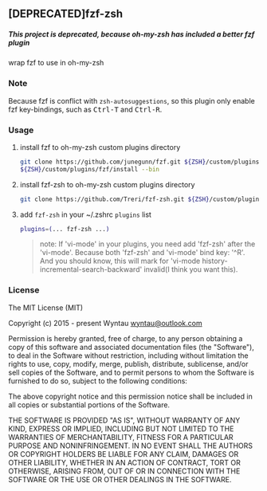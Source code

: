 ## [DEPRECATED]fzf-zsh

##### This project is deprecated, because oh-my-zsh has included a better fzf plugin

wrap fzf to use in oh-my-zsh

### Note

Because fzf is conflict with `zsh-autosuggestions`, so this plugin only enable fzf key-bindings, such as <kbd>Ctrl-T</kbd> and <kbd>Ctrl-R</kbd>.

### Usage

1. install fzf to oh-my-zsh custom plugins directory

    ```bash
    git clone https://github.com/junegunn/fzf.git ${ZSH}/custom/plugins/fzf
    ${ZSH}/custom/plugins/fzf/install --bin
    ```

2. install fzf-zsh to oh-my-zsh custom plugins directory

    ```bash
    git clone https://github.com/Treri/fzf-zsh.git ${ZSH}/custom/plugins/fzf-zsh
    ```

3. add `fzf-zsh` in your ~/.zshrc `plugins` list

    ```bash
    plugins=(... fzf-zsh ...)
    ```
    > note: If 'vi-mode' in your plugins, you need add 'fzf-zsh' after the 'vi-mode'. Because both 'fzf-zsh' and 'vi-mode' bind key: '^R'. And you should know, this will mark for 'vi-mode history-incremental-search-backward' invalid(I think you want this).

### License

The MIT License (MIT)

Copyright (c) 2015 - present Wyntau wyntau@outlook.com

Permission is hereby granted, free of charge, to any person obtaining a copy
of this software and associated documentation files (the "Software"), to deal
in the Software without restriction, including without limitation the rights
to use, copy, modify, merge, publish, distribute, sublicense, and/or sell
copies of the Software, and to permit persons to whom the Software is
furnished to do so, subject to the following conditions:

The above copyright notice and this permission notice shall be included in
all copies or substantial portions of the Software.

THE SOFTWARE IS PROVIDED "AS IS", WITHOUT WARRANTY OF ANY KIND, EXPRESS OR
IMPLIED, INCLUDING BUT NOT LIMITED TO THE WARRANTIES OF MERCHANTABILITY,
FITNESS FOR A PARTICULAR PURPOSE AND NONINFRINGEMENT. IN NO EVENT SHALL THE
AUTHORS OR COPYRIGHT HOLDERS BE LIABLE FOR ANY CLAIM, DAMAGES OR OTHER
LIABILITY, WHETHER IN AN ACTION OF CONTRACT, TORT OR OTHERWISE, ARISING FROM,
OUT OF OR IN CONNECTION WITH THE SOFTWARE OR THE USE OR OTHER DEALINGS IN
THE SOFTWARE.

